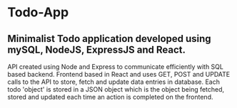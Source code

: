 # Todo-App

## Minimalist Todo application developed using mySQL, NodeJS, ExpressJS and React.
API created using Node and Express to communicate efficiently with SQL based backend. Frontend based in React and uses GET, POST and UPDATE calls to the API to store, fetch and update data entries in database. Each todo 'object' is stored in a JSON object which is the object being fetched, stored and updated each time an action is completed on the frontend.
